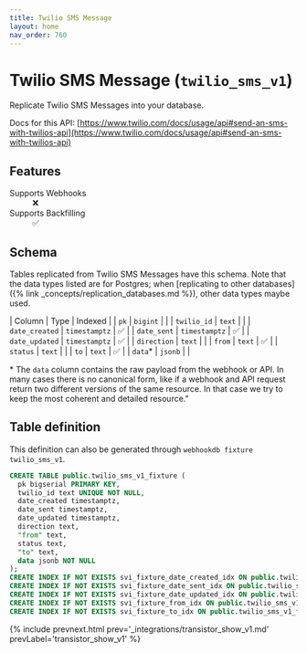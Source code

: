 ```yaml
---
title: Twilio SMS Message
layout: home
nav_order: 760
---
```


# Twilio SMS Message (`twilio_sms_v1`)

Replicate Twilio SMS Messages into your database.

Docs for this API: [https://www.twilio.com/docs/usage/api#send-an-sms-with-twilios-api](https://www.twilio.com/docs/usage/api#send-an-sms-with-twilios-api)

## Features

<dl>
<dt>Supports Webhooks</dt>
<dd>❌</dd>
<dt>Supports Backfilling</dt>
<dd>✅</dd>

</dl>

## Schema

Tables replicated from Twilio SMS Messages have this schema.
Note that the data types listed are for Postgres;
when [replicating to other databases]({% link _concepts/replication_databases.md %}),
other data types maybe used.

| Column | Type | Indexed |
| `pk` | `bigint` |  |
| `twilio_id` | `text` |  |
| `date_created` | `timestamptz` | ✅ |
| `date_sent` | `timestamptz` | ✅ |
| `date_updated` | `timestamptz` | ✅ |
| `direction` | `text` |  |
| `from` | `text` | ✅ |
| `status` | `text` |  |
| `to` | `text` | ✅ |
| `data`* | `jsonb` |  |

<span class="fs-3">* The `data` column contains the raw payload from the webhook or API.
In many cases there is no canonical form, like if a webhook and API request return
two different versions of the same resource.
In that case we try to keep the most coherent and detailed resource."</span>

## Table definition

This definition can also be generated through `webhookdb fixture twilio_sms_v1`.

```sql
CREATE TABLE public.twilio_sms_v1_fixture (
  pk bigserial PRIMARY KEY,
  twilio_id text UNIQUE NOT NULL,
  date_created timestamptz,
  date_sent timestamptz,
  date_updated timestamptz,
  direction text,
  "from" text,
  status text,
  "to" text,
  data jsonb NOT NULL
);
CREATE INDEX IF NOT EXISTS svi_fixture_date_created_idx ON public.twilio_sms_v1_fixture (date_created);
CREATE INDEX IF NOT EXISTS svi_fixture_date_sent_idx ON public.twilio_sms_v1_fixture (date_sent);
CREATE INDEX IF NOT EXISTS svi_fixture_date_updated_idx ON public.twilio_sms_v1_fixture (date_updated);
CREATE INDEX IF NOT EXISTS svi_fixture_from_idx ON public.twilio_sms_v1_fixture ("from");
CREATE INDEX IF NOT EXISTS svi_fixture_to_idx ON public.twilio_sms_v1_fixture ("to");
```

{% include prevnext.html prev='_integrations/transistor_show_v1.md' prevLabel='transistor_show_v1'  %}
